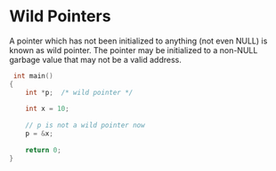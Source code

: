 # Wild Pointers

A pointer which has not been initialized to anything (not even NULL) is known as wild pointer. The pointer may be initialized to a non-NULL garbage value that may not be a valid address.

```cpp
 int main()
{
    int *p;  /* wild pointer */
  
    int x = 10;
  
    // p is not a wild pointer now
    p = &x;
  
    return 0;
}
```
